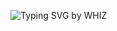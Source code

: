 <!-- SVG Typing Animation - WHIZ Style (Golden Bold) -->
<img src="https://readme-typing-svg.demolab.com?font=Anton&size=28&duration=3500&pause=1000&color=FFD700&center=true&vCenter=true&width=1000&height=90&lines=Hello+Champ,,,;This+is+WHIZ-MD;A+powerful+WhatsApp+buddy+by+Whiz;Thans......."
     alt="Typing SVG by WHIZ" />
